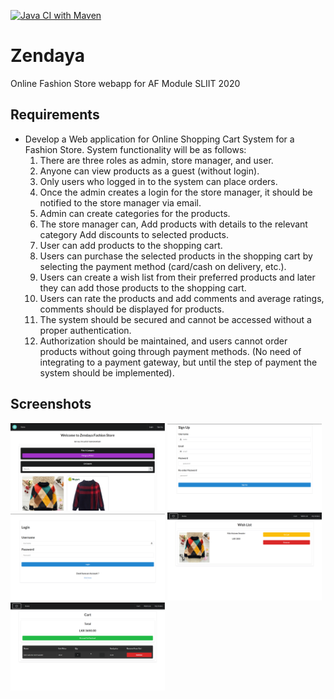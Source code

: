[![Java CI with Maven](https://github.com/Aqeel-Zeid/Zendaya/workflows/Java%20CI%20with%20Maven/badge.svg?branch=master)](https://github.com/Aqeel-Zeid/Zendaya/actions?query=workflow%3A%22Java+CI+with+Maven%22)


# Zendaya
Online Fashion Store webapp for AF Module SLIIT 2020 

## Requirements
  * Develop a Web application for Online Shopping Cart System for a Fashion Store. System functionality will be as follows:
      1. There are three roles as admin, store manager, and user.
      2. Anyone can view products as a guest (without login).
      3. Only users who logged in to the system can place orders.
      4. Once the admin creates a login for the store manager, it should be notified to the
      store manager via email.
      5. Admin can create categories for the products.
      6. The store manager can,
      Add products with details to the relevant category
      Add discounts to selected products.
      7. User can add products to the shopping cart.
      8. Users can purchase the selected products in the shopping cart by selecting the
      payment method (card/cash on delivery, etc.).
      9. Users can create a wish list from their preferred products and later they can add
      those products to the shopping cart.
      10. Users can rate the products and add comments and average ratings, comments
      should be displayed for products.
      11. The system should be secured and cannot be accessed without a proper
      authentication.
      12. Authorization should be maintained, and users cannot order products without
      going through payment methods. (No need of integrating to a payment gateway,
      but until the step of payment the system should be implemented).
      
      
## Screenshots

 <p float="left">
  <img src="https://github.com/Aqeel-Zeid/Zendaya/raw/master/.github/screenshots/homepage.PNG" width="49%">
  <img src="https://github.com/Aqeel-Zeid/Zendaya/raw/master/.github/screenshots/register.PNG" width="49%">
  <img src="https://github.com/Aqeel-Zeid/Zendaya/raw/master/.github/screenshots/login.PNG" width="49%">
  <img src="https://github.com/Aqeel-Zeid/Zendaya/raw/master/.github/screenshots/wishlist.PNG" width="49%">
  <img src="https://github.com/Aqeel-Zeid/Zendaya/raw/master/.github/screenshots/cart.PNG" width="49%">
 </p>
 
 
